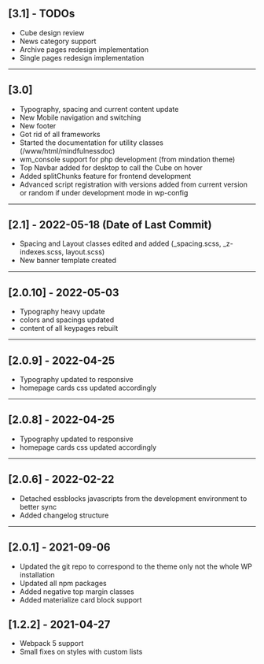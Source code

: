 

## [3.1] - TODOs
- Cube design review
- News category support
- Archive pages redesign implementation
- Single pages redesign implementation

----------------------------------------------------------------------------------------

## [3.0]
- Typography, spacing and current content update
- New Mobile navigation and switching
- New footer
- Got rid of all frameworks
- Started the documentation for utility classes (/www/html/mindfulnessdoc)
- wm_console support for php development (from mindation theme)
- Top Navbar added for desktop to call the Cube on hover
- Added splitChunks feature for frontend development
- Advanced script registration with versions added from current version or random if under development mode in wp-config

***
## [2.1] - 2022-05-18 (Date of Last Commit)

* Spacing and Layout classes edited and added (_spacing.scss, _z-indexes.scss, layout.scss)
* New banner template created

***
## [2.0.10] - 2022-05-03

* Typography heavy update
* colors and spacings updated
* content of all keypages rebuilt
***
## [2.0.9] - 2022-04-25

* Typography updated to responsive
* homepage cards css updated accordingly
***
## [2.0.8] - 2022-04-25

* Typography updated to responsive
* homepage cards css updated accordingly

***
## [2.0.6] - 2022-02-22

* Detached essblocks javascripts from the development environment to better sync
* Added changelog structure
***
## [2.0.1] - 2021-09-06
- Updated the git repo to correspond to the theme only not the whole WP installation
- Updated all npm packages
- Added negative top margin classes
- Added materialize card block support
 
## [1.2.2] - 2021-04-27
- Webpack 5 support
- Small fixes on styles with custom lists




